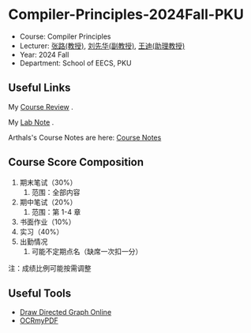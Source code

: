 # Compiler-Principles-2024Fall-PKU

- Course: Compiler Principles
- Lecturer: [张路(教授)](https://cs.pku.edu.cn/info/1086/1729.htm), [刘先华(副教授)](https://cs.pku.edu.cn/info/1071/1691.htm), [王迪(助理教授)](https://stonebuddha.github.io/)
- Year: 2024 Fall
- Department: School of EECS, PKU

## Useful Links

My [Course Review](https://www.lyt0112.com/blog/course_review-zh) .

My [Lab Note](https://www.lyt0112.com/blog/compiler_principles_lab_note-zh) .

Arthals's Course Notes are here: [Course Notes](https://arthals.ink/tags/编译原理/)

## Course Score Composition

1. 期末笔试（30%）
    1. 范围：全部内容
2. 期中笔试（20%）
    1. 范围：第 1-4 章
3. 书面作业（10%）
4. 实习（40%）
5. 出勤情况
    1. 可能不定期点名（缺席一次扣一分）

注：成绩比例可能按需调整

## Useful Tools

- [Draw Directed Graph Online](https://www.cs.unc.edu/~otternes/comp455/fsm_designer/)
- [OCRmyPDF](https://github.com/ocrmypdf/OCRmyPDF)
